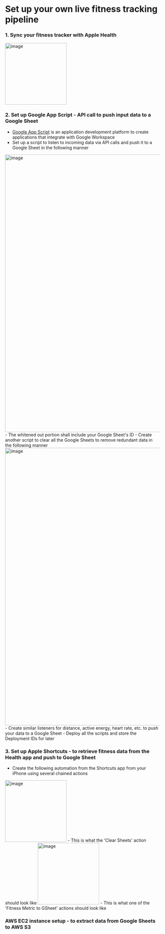 # Set up your own live fitness tracking pipeline

### 1. Sync your fitness tracker with Apple Health

<img width="200" alt="image" src="https://user-images.githubusercontent.com/54712290/215351602-de89df6a-8d8d-4748-8e06-90247a50d235.png">

### 2. Set up Google App Script - API call to push input data to a Google Sheet

- [Google App Script](https://developers.google.com/apps-script/overview) is an application development platform to create applications that integrate with Google Workspace
- Set up a script to listen to incoming data via API calls and push it to a Google Sheet in the following manner
<img width="900" alt="image" src="https://user-images.githubusercontent.com/54712290/215352216-35091095-7bcb-41ee-9a5c-c465af42756a.png">
- The whitened out portion shall include your Google Sheet's ID
- Create another script to clear all the Google Sheets to remove redundant data in the following manner
<img width="900" alt="image" src="https://user-images.githubusercontent.com/54712290/215352540-b5a8540a-34b3-49cb-a236-3a3a3ae6cacb.png">
- Create similar listeners for distance, active energy, heart rate, etc. to push your data to a Google Sheet
- Deploy all the scripts and store the Deployment IDs for later

### 3. Set up Apple Shortcuts - to retrieve fitness data from the Health app and push to Google Sheet

- Create the following automation from the Shortcuts app from your iPhone using several chained actions
<img width="200" alt="image" src="https://user-images.githubusercontent.com/54712290/215352894-f3616d23-cf02-4862-ba53-e67874d9e107.png">
- This is what the 'Clear Sheets' action should look like
<img width="200" alt="image" src="https://user-images.githubusercontent.com/54712290/215353164-6031aa3b-8f58-4823-898b-88da932ba4e8.png">
- This is what one of the 'Fitness Metric to GSheet' actions should look like


### AWS EC2 instance setup - to extract data from Google Sheets to AWS S3
